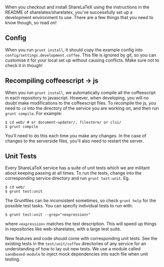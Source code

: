 When you checkout and install ShareLaTeX using the instructions in the README of sharelatex/sharelatex, you've successfully set up a development environment to use. There are a few things that you need to know though, so read on!

Config
------

When you run `grunt install`, it should copy the example config into `config/settings.development.coffee`. This file is ignored by git, so you can customise it for your local set up without causing conflicts. Make sure not to check it in though!

Recompiling coffeescript -> js
------------------------------

When you run `grunt install`, we automatically compile all the coffeescript in each repository to javascript. However, when developing, you will no doubt make modifications to the coffeescript files. To recompile the js, you need to `cd` into the directory of the service you are working on, and then run `grunt compile`. For example:

    $ cd web/ # or document-updater/, filestore/ or clsi/
    $ grunt compile

You'll need to do this each time you make any changes. In the case of changes to the serverside files, you'll also need to restart the server.

Unit Tests
----------

Every ShareLaTeX service has a suite of unit tests which we are militant about keeping passing at all times. To run the tests, change into the corresponding service directory and run `grunt test:unit`. Eg.

    $ cd web/
    $ grunt test:unit

The Gruntfiles can be inconsistent sometimes, so check `grunt help` for the possible test tasks. You can specify individual tests to run with:

    $ grunt test:unit --grep="<expression>"

where `<expression>` matches the test description. This will speed up things in repositories like web-sharelatex, with a large test suite.

New features and code should come with corresponding unit tests. See the existing tests in the `test/unit/coffee` directories of any service for an understanding of how to lay out new tests. We use a module called `sandboxed-module` to inject mock dependencies into each file when unit testing.